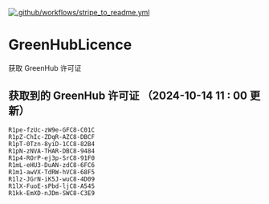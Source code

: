 [![.github/workflows/stripe_to_readme.yml](https://github.com/zjx-kimi/GreenHubLicence/actions/workflows/stripe_to_readme.yml/badge.svg)](https://github.com/zjx-kimi/GreenHubLicence/actions/workflows/stripe_to_readme.yml)
# GreenHubLicence
获取 GreenHub 许可证
## 获取到的 GreenHub 许可证 （2024-10-14 11 : 00 更新）
```
R1pe-fzUc-zW9e-GFC8-C01C
R1pZ-ChIc-ZDqR-AZC8-DBCF
R1pT-0Tzn-8yiD-1CC8-82B4
R1pN-zNVA-THAR-DBC8-9484
R1p4-ROrP-ej3p-SrC8-91F0
R1mL-eHU3-DuAN-zdC8-6FC6
R1m1-awVX-TdRW-hVC8-68F5
R1lz-JGrN-iK5J-wuC8-4D09
R1lX-FuoE-sPbd-ljC8-A545
R1kk-EmXD-nJDm-SWC8-C3E9
```
